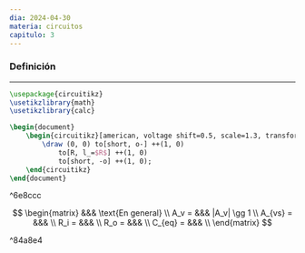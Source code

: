 ```yaml
---
dia: 2024-04-30
materia: circuitos
capitulo: 3
---
```

### Definición
---
```tikz
\usepackage{circuitikz} 
\usetikzlibrary{math}
\usetikzlibrary{calc}

\begin{document} 
	\begin{circuitikz}[american, voltage shift=0.5, scale=1.3, transform shape, thick]
		\draw (0, 0) to[short, o-] ++(1, 0) 
			to[R, l_=$R$] ++(1, 0)
			to[short, -o] ++(1, 0);
	\end{circuitikz}
\end{document}
```

^6e8ccc

$$ \begin{matrix} 
	&&& \text{En general} \\
	A_v =  &&&  |A_v| \gg 1 \\
	A_{vs} = &&& \\
	R_i = &&& \\
	R_o = &&& \\
	C_{eq} = &&& \\
\end{matrix} $$

^84a8e4
